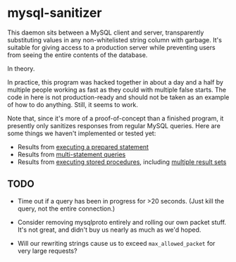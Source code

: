 # mysql-sanitizer

This daemon sits between a MySQL client and server, transparently substituting values in any non-whitelisted string column with garbage. It's suitable for giving access to a production server while preventing users from seeing the entire contents of the database.

In theory.

In practice, this program was hacked together in about a day and a half by multiple people working as fast as they could with multiple false starts. The code in here is not production-ready and should not be taken as an example of how to do anything. Still, it seems to work.

Note that, since it's more of a proof-of-concept than a finished program, it presently only sanitizes responses from regular MySQL queries. Here are some things we haven't implemented or tested yet:

* Results from [executing a prepared statement](https://dev.mysql.com/doc/internals/en/com-stmt-execute.html)
* Results from [multi-statement queries](https://dev.mysql.com/doc/internals/en/multi-statement.html)
* Results from [executing stored procedures](https://dev.mysql.com/doc/internals/en/stored-procedures.html), including [multiple result sets](https://dev.mysql.com/doc/internals/en/multi-resultset.html)

## TODO

* Time out if a query has been in progress for >20 seconds. (Just kill the query, not the entire connection.)

* Consider removing mysqlproto entirely and rolling our own packet stuff. It's not great, and didn't buy us nearly as much as we'd hoped.

* Will our rewriting strings cause us to exceed `max_allowed_packet` for very large requests?
